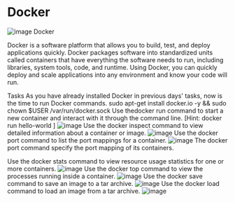 # Docker
![image](https://github.com/user-attachments/assets/11399794-cf57-4490-9766-1b9558240e12)
Docker

Docker is a software platform that allows you to build, test, and deploy applications quickly. Docker packages software into standardized units called containers 
that have everything the software needs to run, including libraries, system tools, code, and runtime. Using Docker, you can quickly deploy and scale applications
into any environment and know your code will run.

Tasks
As you have already installed Docker in previous days' tasks, now is the time to run Docker commands.
sudo apt-get install docker.io -y && sudo chown $USER /var/run/docker.sock
Use thedocker run command to start a new container and interact with it through the command line. [Hint: docker run hello-world ]
![image](https://github.com/user-attachments/assets/43c307d2-5f7d-4cd3-8375-fa0868c313af)
Use the docker inspect command to view detailed information about a container or image.
![image](https://github.com/user-attachments/assets/f1da7a74-e0df-4f15-be38-932e025f6396)
Use the docker port command to list the port mappings for a container.
![image](https://github.com/user-attachments/assets/07e71247-3062-426d-bfae-387d9fff736f)
The docker port command specify the port mapping of its containers.

Use the docker stats command to view resource usage statistics for one or more containers.
![image](https://github.com/user-attachments/assets/85d7f6cf-5e11-486c-9724-ddcd0e84ce1a)
Use the docker top command to view the processes running inside a container.
![image](https://github.com/user-attachments/assets/c07b9a0a-1030-4f19-85dd-eef9f5a4728d)
Use the docker save command to save an image to a tar archive.
![image](https://github.com/user-attachments/assets/562fc311-f401-4e63-86dc-e093574c7b33)
Use the docker load command to load an image from a tar archive.
![image](https://github.com/user-attachments/assets/abb33081-bd6d-4f05-abb5-fe4df282378c)
